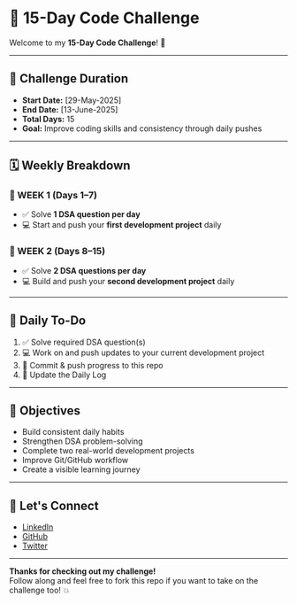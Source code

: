 # 🚀 15-Day Code Challenge

Welcome to my **15-Day Code Challenge**! 💪  

---

## 📅 Challenge Duration

- **Start Date:** [29-May-2025]
- **End Date:** [13-June-2025]
- **Total Days:** 15
- **Goal:** Improve coding skills and consistency through daily pushes

---

## 🗓️ Weekly Breakdown

### 📅 WEEK 1 (Days 1–7)
- ✅ Solve **1 DSA question per day**
- 💻 Start and push your **first development project** daily

### 📅 WEEK 2 (Days 8–15)
- ✅ Solve **2 DSA questions per day**
- 💻 Build and push your **second development project** daily

---

## 📢 Daily To-Do

1. ✅ Solve required DSA question(s)  
2. 💻 Work on and push updates to your current development project  
3. 🔄 Commit & push progress to this repo  
4. 📝 Update the Daily Log  

---

## 🎯 Objectives

- Build consistent daily habits
- Strengthen DSA problem-solving
- Complete two real-world development projects
- Improve Git/GitHub workflow
- Create a visible learning journey

---

## 🙌 Let's Connect

- [LinkedIn]([https://www.linkedin.com/in/your-profile](https://www.linkedin.com/in/amitesh-gupta/))
- [GitHub]([https://github.com/your-username](https://github.com/amitesh08))
- [Twitter](https://x.com/amitesshh)

---

**Thanks for checking out my challenge!**  
Follow along and feel free to fork this repo if you want to take on the challenge too! 💥

